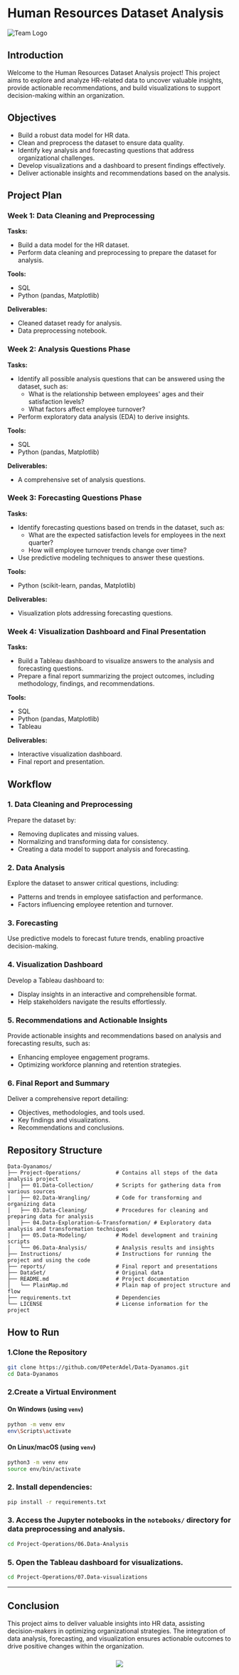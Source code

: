 # Human Resources Dataset Analysis

![Team Logo](assets/team_logo.png)

## Introduction
Welcome to the Human Resources Dataset Analysis project! This project aims to explore and analyze HR-related data to uncover valuable insights, provide actionable recommendations, and build visualizations to support decision-making within an organization.

## Objectives
- Build a robust data model for HR data.
- Clean and preprocess the dataset to ensure data quality.
- Identify key analysis and forecasting questions that address organizational challenges.
- Develop visualizations and a dashboard to present findings effectively.
- Deliver actionable insights and recommendations based on the analysis.

## Project Plan

### Week 1: Data Cleaning and Preprocessing
**Tasks:**
- Build a data model for the HR dataset.
- Perform data cleaning and preprocessing to prepare the dataset for analysis.

**Tools:**
- SQL
- Python (pandas, Matplotlib)

**Deliverables:**
- Cleaned dataset ready for analysis.
- Data preprocessing notebook.

### Week 2: Analysis Questions Phase
**Tasks:**
- Identify all possible analysis questions that can be answered using the dataset, such as:
  - What is the relationship between employees' ages and their satisfaction levels?
  - What factors affect employee turnover?
- Perform exploratory data analysis (EDA) to derive insights.

**Tools:**
- SQL
- Python (pandas, Matplotlib)

**Deliverables:**
- A comprehensive set of analysis questions.

### Week 3: Forecasting Questions Phase
**Tasks:**
- Identify forecasting questions based on trends in the dataset, such as:
  - What are the expected satisfaction levels for employees in the next quarter?
  - How will employee turnover trends change over time?
- Use predictive modeling techniques to answer these questions.

**Tools:**
- Python (scikit-learn, pandas, Matplotlib)

**Deliverables:**
- Visualization plots addressing forecasting questions.

### Week 4: Visualization Dashboard and Final Presentation
**Tasks:**
- Build a Tableau dashboard to visualize answers to the analysis and forecasting questions.
- Prepare a final report summarizing the project outcomes, including methodology, findings, and recommendations.

**Tools:**
- SQL
- Python (pandas, Matplotlib)
- Tableau

**Deliverables:**
- Interactive visualization dashboard.
- Final report and presentation.

## Workflow

### 1. Data Cleaning and Preprocessing
Prepare the dataset by:
- Removing duplicates and missing values.
- Normalizing and transforming data for consistency.
- Creating a data model to support analysis and forecasting.

### 2. Data Analysis
Explore the dataset to answer critical questions, including:
- Patterns and trends in employee satisfaction and performance.
- Factors influencing employee retention and turnover.

### 3. Forecasting
Use predictive models to forecast future trends, enabling proactive decision-making.

### 4. Visualization Dashboard
Develop a Tableau dashboard to:
- Display insights in an interactive and comprehensible format.
- Help stakeholders navigate the results effortlessly.

### 5. Recommendations and Actionable Insights
Provide actionable insights and recommendations based on analysis and forecasting results, such as:
- Enhancing employee engagement programs.
- Optimizing workforce planning and retention strategies.

### 6. Final Report and Summary
Deliver a comprehensive report detailing:
- Objectives, methodologies, and tools used.
- Key findings and visualizations.
- Recommendations and conclusions.

## Repository Structure
```
Data-Dyanamos/
├── Project-Operations/           # Contains all steps of the data analysis project
│   ├── 01.Data-Collection/       # Scripts for gathering data from various sources
│   ├── 02.Data-Wrangling/        # Code for transforming and organizing data
│   ├── 03.Data-Cleaning/         # Procedures for cleaning and preparing data for analysis
│   ├── 04.Data-Exploration-&-Transformation/ # Exploratory data analysis and transformation techniques
│   ├── 05.Data-Modeling/         # Model development and training scripts
│   └── 06.Data-Analysis/         # Analysis results and insights
├── Instructions/                 # Instructions for running the project and using the code
├── reports/                      # Final report and presentations
├── DataSet/                      # Original data
├── README.md                     # Project documentation
│   └── PlainMap.md               # Plain map of project structure and flow
├── requirements.txt              # Dependencies
└── LICENSE                       # License information for the project
```

## How to Run
### 1.Clone the Repository
```sh
git clone https://github.com/0PeterAdel/Data-Dyanamos.git
cd Data-Dyanamos
```

### 2.Create a Virtual Environment
#### On Windows (using `venv`)
```sh
python -m venv env
env\Scripts\activate
```

#### On Linux/macOS (using `venv`)
```sh
python3 -m venv env
source env/bin/activate
```

### 2. Install dependencies:
```sh
pip install -r requirements.txt
```
   
### 3. Access the Jupyter notebooks in the `notebooks/` directory for data preprocessing and analysis.
```sh
cd Project-Operations/06.Data-Analysis
```
   
### 5. Open the Tableau dashboard for visualizations.
```sh
cd Project-Operations/07.Data-visualizations
```

---

## Conclusion
This project aims to deliver valuable insights into HR data, assisting decision-makers in optimizing organizational strategies. The integration of data analysis, forecasting, and visualization ensures actionable outcomes to drive positive changes within the organization.

###

<p align="center">
  <img src="https://capsule-render.vercel.app/api?type=waving&color=gradient&height=65&section=footer"/>
</p>

###
